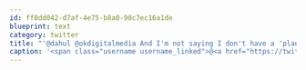 ```yaml
---
id: ff0dd042-d7af-4e75-b8a0-90c7ec16a1de
blueprint: text
category: twitter
title: "'@dahul @okdigitalmedia And I'm not saying I don't have a 'plan' either. I just happen to live in mine rather than store it in the bank ;)"
caption: '<span class="username username_linked">@<a href="https://twitter.com/dahul" title="Darren Hull (dahul)">dahul</a></span> @okdigitalmedia And I''m not saying I don''t have a ''plan'' either. I just happen to live in mine rather than store it in the bank ;)'
---
```

